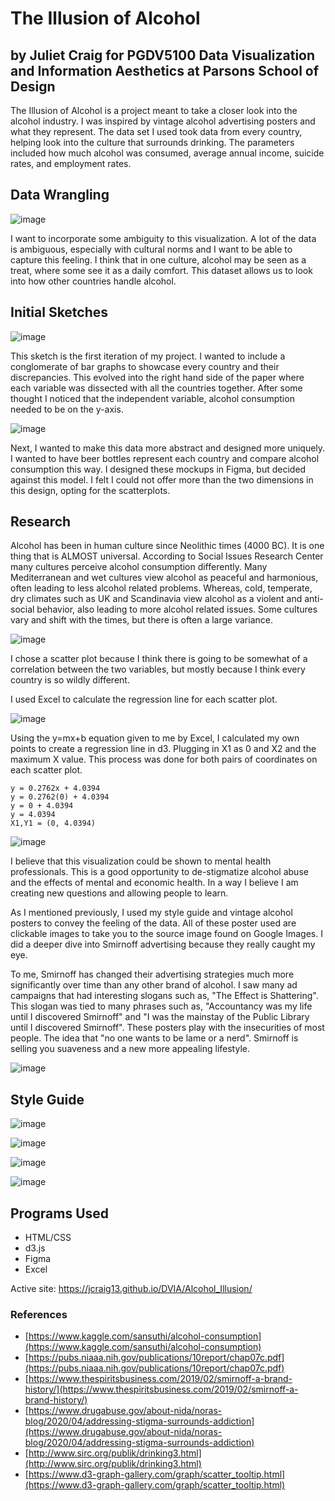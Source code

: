 # The Illusion of Alcohol

## by Juliet Craig for PGDV5100 Data Visualization and Information Aesthetics at Parsons School of Design

The Illusion of Alcohol is a project meant to take a closer look into the alcohol industry. I was inspired by vintage alcohol advertising posters and what they represent. The data set I used took data from every country, helping look into the culture that surrounds drinking. The parameters included how much alcohol was consumed, average annual income, suicide rates, and employment rates.

## Data Wrangling

![image](https://user-images.githubusercontent.com/48970337/154178720-93735ad2-1b9e-42e7-8c99-111aebbe3f97.png)

I want to incorporate some ambiguity to this visualization. A lot of the data is ambiguous, especially with cultural norms and I want to be able to capture this feeling. I think that in one culture, alcohol may be seen as a treat, where some see it as a daily comfort. This dataset allows us to look into how other countries handle alcohol.

## Initial Sketches

![image](https://user-images.githubusercontent.com/48970337/154178774-24940111-01e5-438e-9bf6-e8f3e52ee7dc.png)

This sketch is the first iteration of my project. I wanted to include a conglomerate of bar graphs to showcase every country and their discrepancies. This evolved into the right hand side of the paper where each variable was dissected with all the countries together. After some thought I noticed that the independent variable, alcohol consumption needed to be on the y-axis.

![image](https://user-images.githubusercontent.com/48970337/154178819-8a0ffd4d-1e90-4eaf-af75-c4b96176a5f6.png)

Next, I wanted to make this data more abstract and designed more uniquely. I wanted to have beer bottles represent each country and compare alcohol consumption this way. I designed these mockups in Figma, but decided against this model. I felt I could not offer more than the two dimensions in this design, opting for the scatterplots.

## Research

Alcohol has been in human culture since Neolithic times (4000 BC). It is one thing that is ALMOST universal. According to Social Issues Research Center many cultures perceive alcohol consumption differently. Many Mediterranean and wet cultures view alcohol as peaceful and harmonious, often leading to less alcohol related problems. Whereas, cold, temperate, dry climates such as UK and Scandinavia view alcohol as a violent and anti-social behavior, also leading to more alcohol related issues. Some cultures vary and shift with the times, but there is often a large variance.

![image](https://user-images.githubusercontent.com/48970337/154178882-df7a9919-9a38-4a51-af11-4225a6aa5e20.png)

I chose a scatter plot because I think there is going to be somewhat of a correlation between the two variables, but mostly because I think every country is so wildly different.

I used Excel to calculate the regression line for each scatter plot.

![image](https://user-images.githubusercontent.com/48970337/154178939-c8b750fc-4f03-4b71-9c68-979c936448ec.png)

Using the y=mx+b equation given to me by Excel, I calculated my own points to create a regression line in d3. Plugging in X1 as 0 and X2 and the maximum X value. This process was done for both pairs of coordinates on each scatter plot.

```
y = 0.2762x + 4.0394
y = 0.2762(0) + 4.0394
y = 0 + 4.0394
y = 4.0394
X1,Y1 = (0, 4.0394)
```
![image](https://user-images.githubusercontent.com/48970337/154178970-61843f75-27eb-41d2-b39a-8c79366b71f4.png)

I believe that this visualization could be shown to mental health professionals. This is a good opportunity to de-stigmatize alcohol abuse and the effects of mental and economic health. In a way I believe I am creating new questions and allowing people to learn. 

As I mentioned previously, I used my style guide and vintage alcohol posters to convey the feeling of the data. All of these poster used are clickable images to take you to the source image found on Google Images. I did a deeper dive into Smirnoff advertising because they really caught my eye. 

To me, Smirnoff has changed their advertising strategies much more significantly over time than any other brand of alcohol. I saw many ad campaigns that had interesting slogans such as, "The Effect is Shattering". This slogan was tied to many phrases such as, "Accountancy was my life until I discovered Smirnoff" and "I was the mainstay of the Public Library until I discovered Smirnoff". These posters play with the insecurities of most people. The idea that "no one wants to be lame or a nerd". Smirnoff is selling you suaveness and a new more appealing lifestyle.

![image](https://user-images.githubusercontent.com/48970337/154179001-805e4937-ced5-4816-82b0-8c6c8074ef23.png)

## Style Guide

![image](https://user-images.githubusercontent.com/48970337/154179041-e5749691-d1d8-41fb-989e-33b63c0970af.png)

![image](https://user-images.githubusercontent.com/48970337/154179072-81f8472f-f3f6-45b0-ab15-f640581fadaa.png)

![image](https://user-images.githubusercontent.com/48970337/154179098-d71b0cf5-e21c-44d1-99c4-04262e42c6bc.png)

![image](https://user-images.githubusercontent.com/48970337/154179135-7694def3-ea71-4e61-ad60-f50a5158509d.png)

## Programs Used

* HTML/CSS
* d3.js
* Figma
* Excel

Active site: https://jcraig13.github.io/DVIA/Alcohol_Illusion/

### References
- [https://www.kaggle.com/sansuthi/alcohol-consumption](https://www.kaggle.com/sansuthi/alcohol-consumption)
- [https://pubs.niaaa.nih.gov/publications/10report/chap07c.pdf](https://pubs.niaaa.nih.gov/publications/10report/chap07c.pdf)
- [https://www.thespiritsbusiness.com/2019/02/smirnoff-a-brand-history/](https://www.thespiritsbusiness.com/2019/02/smirnoff-a-brand-history/)
- [https://www.drugabuse.gov/about-nida/noras-blog/2020/04/addressing-stigma-surrounds-addiction](https://www.drugabuse.gov/about-nida/noras-blog/2020/04/addressing-stigma-surrounds-addiction)
- [http://www.sirc.org/publik/drinking3.html](http://www.sirc.org/publik/drinking3.html)
- [https://www.d3-graph-gallery.com/graph/scatter_tooltip.html](https://www.d3-graph-gallery.com/graph/scatter_tooltip.html)
